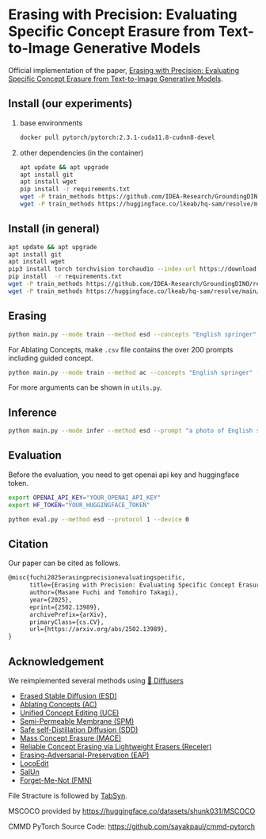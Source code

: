 # Erasing with Precision: Evaluating Specific Concept Erasure from Text-to-Image Generative Models

Official implementation of the paper, [Erasing with Precision: Evaluating Specific Concept Erasure from Text-to-Image Generative Models](https://arxiv.org/abs/2502.13989).

## Install (our experiments)
1. base environments
    ```bash
    docker pull pytorch/pytorch:2.3.1-cuda11.8-cudnn8-devel
    ```

2. other dependencies (in the container)
    ```bash
    apt update && apt upgrade
    apt install git
    apt install wget
    pip install -r requirements.txt
    wget -P train_methods https://github.com/IDEA-Research/GroundingDINO/releases/download/v0.1.0-alpha/groundingdino_swint_ogc.pth
    wget -P train_methods https://huggingface.co/lkeab/hq-sam/resolve/main/sam_hq_vit_h.pth
    ```

## Install (in general)
```bash
apt update && apt upgrade
apt install git
apt install wget 
pip3 install torch torchvision torchaudio --index-url https://download.pytorch.org/whl/cu118
pip install  -r requirements.txt
wget -P train_methods https://github.com/IDEA-Research/GroundingDINO/releases/download/v0.1.0-alpha/groundingdino_swint_ogc.pth
wget -P train_methods https://huggingface.co/lkeab/hq-sam/resolve/main/sam_hq_vit_h.pth
```

## Erasing
```bash
python main.py --mode train --method esd --concepts "English springer" --device "0,1"
```

For Ablating Concepts, make `.csv` file contains the over 200 prompts including guided concept.
```bash
python main.py --mode train --method ac --concepts "English springer" --device "0,1" --ac_prompt_path dog.csv
```

For more arguments can be shown in `utils.py`.

## Inference
```bash
python main.py --mode infer --method esd --prompt "a photo of English springer" --erased_model $MODEL_DIR
```

## Evaluation
Before the evaluation, you need to get openai api key and huggingface token.
```bash
export OPENAI_API_KEY="YOUR_OPENAI_API_KEY"
export HF_TOKEN="YOUR_HUGGINGFACE_TOKEN"
```


```bash
python eval.py --method esd --protocol 1 --device 0
```

## Citation
Our paper can be cited as follows. 
```tex
@misc{fuchi2025erasingprecisionevaluatingspecific,
      title={Erasing with Precision: Evaluating Specific Concept Erasure from Text-to-Image Generative Models}, 
      author={Masane Fuchi and Tomohiro Takagi},
      year={2025},
      eprint={2502.13989},
      archivePrefix={arXiv},
      primaryClass={cs.CV},
      url={https://arxiv.org/abs/2502.13989}, 
}
```

## Acknowledgement
We reimplemented several methods using [🤗 Diffusers](https://github.com/huggingface/diffusers)

- [Erased Stable Diffusion (ESD)](https://github.com/rohitgandikota/erasing)
- [Ablating Concepts (AC)](https://github.com/nupurkmr9/concept-ablation)
- [Unified Concept Editing (UCE)](https://github.com/rohitgandikota/unified-concept-editing)
- [Semi-Permeable Membrane (SPM)](https://github.com/Con6924/SPM)
- [Safe self-Distillation Diffusion (SDD)](https://github.com/nannullna/safe-diffusion)
- [Mass Concept Erasure (MACE)](https://github.com/Shilin-LU/MACE)
- [Reliable Concept Erasing via Lightweight Erasers (Receler)](https://github.com/jasper0314-huang/Receler)
- [Erasing-Adversarial-Preservation (EAP)](https://github.com/tuananhbui89/Erasing-Adversarial-Preservation)
- [LocoEdit](https://github.com/samyadeepbasu/LocoGen)
- [SalUn](https://github.com/OPTML-Group/Unlearn-Saliency)
- [Forget-Me-Not (FMN)](https://github.com/SHI-Labs/Forget-Me-Not)

File Stracture is followed by [TabSyn](https://github.com/amazon-science/tabsyn). 

MSCOCO provided by https://huggingface.co/datasets/shunk031/MSCOCO

CMMD PyTorch Source Code: https://github.com/sayakpaul/cmmd-pytorch 
